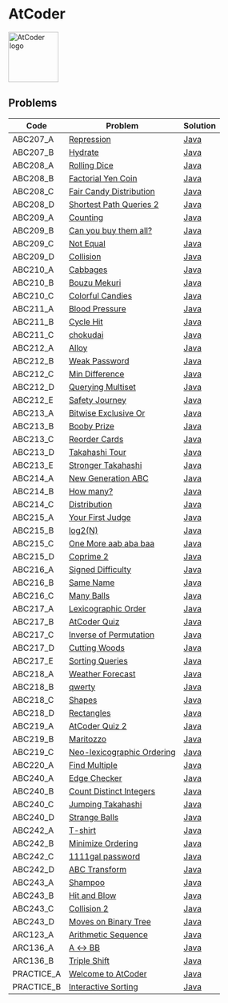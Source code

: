 # AtCoder

<img src="https://img.atcoder.jp/assets/atcoder.png" alt="AtCoder logo" style="height: 100px; width:100px;" />

## Problems

<!-- @BEGIN:Problems -->
| Code | Problem | Solution |
| --- | --- | --- |
| ABC207_A | [Repression](https://atcoder.jp/contests/abc207/tasks/abc207_a) | [Java](src/main/java/com/github/pareronia/atcoder/abc/_207/A/Main.java) |
| ABC207_B | [Hydrate](https://atcoder.jp/contests/abc207/tasks/abc207_b) | [Java](src/main/java/com/github/pareronia/atcoder/abc/_207/B/Main.java) |
| ABC208_A | [Rolling Dice](https://atcoder.jp/contests/abc208/tasks/abc208_a) | [Java](src/main/java/com/github/pareronia/atcoder/abc/_208/A/Main.java) |
| ABC208_B | [Factorial Yen Coin](https://atcoder.jp/contests/abc208/tasks/abc208_b) | [Java](src/main/java/com/github/pareronia/atcoder/abc/_208/B/Main.java) |
| ABC208_C | [Fair Candy Distribution](https://atcoder.jp/contests/abc208/tasks/abc208_c) | [Java](src/main/java/com/github/pareronia/atcoder/abc/_208/C/Main.java) |
| ABC208_D | [Shortest Path Queries 2](https://atcoder.jp/contests/abc208/tasks/abc208_d) | [Java](src/main/java/com/github/pareronia/atcoder/abc/_208/D/Main.java) |
| ABC209_A | [Counting](https://atcoder.jp/contests/abc209/tasks/abc209_a) | [Java](src/main/java/com/github/pareronia/atcoder/abc/_209/A/Main.java) |
| ABC209_B | [Can you buy them all?](https://atcoder.jp/contests/abc209/tasks/abc209_b) | [Java](src/main/java/com/github/pareronia/atcoder/abc/_209/B/Main.java) |
| ABC209_C | [Not Equal](https://atcoder.jp/contests/abc209/tasks/abc209_c) | [Java](src/main/java/com/github/pareronia/atcoder/abc/_209/C/Main.java) |
| ABC209_D | [Collision](https://atcoder.jp/contests/abc209/tasks/abc209_d) | [Java](src/main/java/com/github/pareronia/atcoder/abc/_209/D/Main.java) |
| ABC210_A | [Cabbages](https://atcoder.jp/contests/abc210/tasks/abc210_a) | [Java](src/main/java/com/github/pareronia/atcoder/abc/_210/a/Main.java) |
| ABC210_B | [Bouzu Mekuri](https://atcoder.jp/contests/abc210/tasks/abc210_b) | [Java](src/main/java/com/github/pareronia/atcoder/abc/_210/b/Main.java) |
| ABC210_C | [Colorful Candies](https://atcoder.jp/contests/abc210/tasks/abc210_c) | [Java](src/main/java/com/github/pareronia/atcoder/abc/_210/c/Main.java) |
| ABC211_A | [Blood Pressure](https://atcoder.jp/contests/abc211/tasks/abc211_a) | [Java](src/main/java/com/github/pareronia/atcoder/abc/_211/a/Main.java) |
| ABC211_B | [Cycle Hit](https://atcoder.jp/contests/abc211/tasks/abc211_b) | [Java](src/main/java/com/github/pareronia/atcoder/abc/_211/b/Main.java) |
| ABC211_C | [chokudai](https://atcoder.jp/contests/abc211/tasks/abc211_c) | [Java](src/main/java/com/github/pareronia/atcoder/abc/_211/c/Main.java) |
| ABC212_A | [Alloy](https://atcoder.jp/contests/abc212/tasks/abc212_a) | [Java](src/main/java/com/github/pareronia/atcoder/abc/_212/a/Main.java) |
| ABC212_B | [Weak Password](https://atcoder.jp/contests/abc212/tasks/abc212_b) | [Java](src/main/java/com/github/pareronia/atcoder/abc/_212/b/Main.java) |
| ABC212_C | [Min Difference](https://atcoder.jp/contests/abc212/tasks/abc212_c) | [Java](src/main/java/com/github/pareronia/atcoder/abc/_212/c/Main.java) |
| ABC212_D | [Querying Multiset](https://atcoder.jp/contests/abc212/tasks/abc212_d) | [Java](src/main/java/com/github/pareronia/atcoder/abc/_212/d/Main.java) |
| ABC212_E | [Safety Journey](https://atcoder.jp/contests/abc212/tasks/abc212_e) | [Java](src/main/java/com/github/pareronia/atcoder/abc/_212/e/Main.java) |
| ABC213_A | [Bitwise Exclusive Or](https://atcoder.jp/contests/abc213/tasks/abc213_a) | [Java](src/main/java/com/github/pareronia/atcoder/abc/_213/a/Main.java) |
| ABC213_B | [Booby Prize](https://atcoder.jp/contests/abc213/tasks/abc213_b) | [Java](src/main/java/com/github/pareronia/atcoder/abc/_213/b/Main.java) |
| ABC213_C | [Reorder Cards](https://atcoder.jp/contests/abc213/tasks/abc213_c) | [Java](src/main/java/com/github/pareronia/atcoder/abc/_213/c/Main.java) |
| ABC213_D | [Takahashi Tour](https://atcoder.jp/contests/abc213/tasks/abc213_d) | [Java](src/main/java/com/github/pareronia/atcoder/abc/_213/d/Main.java) |
| ABC213_E | [Stronger Takahashi](https://atcoder.jp/contests/abc213/tasks/abc213_e) | [Java](src/main/java/com/github/pareronia/atcoder/abc/_213/e/Main.java) |
| ABC214_A | [New Generation ABC](https://atcoder.jp/contests/abc214/tasks/abc214_a) | [Java](src/main/java/com/github/pareronia/atcoder/abc/_214/a/Main.java) |
| ABC214_B | [How many?](https://atcoder.jp/contests/abc214/tasks/abc214_b) | [Java](src/main/java/com/github/pareronia/atcoder/abc/_214/b/Main.java) |
| ABC214_C | [Distribution](https://atcoder.jp/contests/abc214/tasks/abc214_c) | [Java](src/main/java/com/github/pareronia/atcoder/abc/_214/c/Main.java) |
| ABC215_A | [Your First Judge](https://atcoder.jp/contests/abc215/tasks/abc215_a) | [Java](src/main/java/com/github/pareronia/atcoder/abc/_215/a/Main.java) |
| ABC215_B | [log2(N)](https://atcoder.jp/contests/abc215/tasks/abc215_b) | [Java](src/main/java/com/github/pareronia/atcoder/abc/_215/b/Main.java) |
| ABC215_C | [One More aab aba baa](https://atcoder.jp/contests/abc215/tasks/abc215_c) | [Java](src/main/java/com/github/pareronia/atcoder/abc/_215/c/Main.java) |
| ABC215_D | [Coprime 2](https://atcoder.jp/contests/abc215/tasks/abc215_d) | [Java](src/main/java/com/github/pareronia/atcoder/abc/_215/d/Main.java) |
| ABC216_A | [Signed Difficulty](https://atcoder.jp/contests/abc216/tasks/abc216_a) | [Java](src/main/java/com/github/pareronia/atcoder/abc/_216/a/Main.java) |
| ABC216_B | [Same Name](https://atcoder.jp/contests/abc216/tasks/abc216_b) | [Java](src/main/java/com/github/pareronia/atcoder/abc/_216/b/Main.java) |
| ABC216_C | [Many Balls](https://atcoder.jp/contests/abc216/tasks/abc216_c) | [Java](src/main/java/com/github/pareronia/atcoder/abc/_216/c/Main.java) |
| ABC217_A | [Lexicographic Order](https://atcoder.jp/contests/abc217/tasks/abc217_a) | [Java](src/main/java/com/github/pareronia/atcoder/abc/_217/a/Main.java) |
| ABC217_B | [AtCoder Quiz](https://atcoder.jp/contests/abc217/tasks/abc217_b) | [Java](src/main/java/com/github/pareronia/atcoder/abc/_217/b/Main.java) |
| ABC217_C | [Inverse of Permutation](https://atcoder.jp/contests/abc217/tasks/abc217_c) | [Java](src/main/java/com/github/pareronia/atcoder/abc/_217/c/Main.java) |
| ABC217_D | [Cutting Woods](https://atcoder.jp/contests/abc217/tasks/abc217_d) | [Java](src/main/java/com/github/pareronia/atcoder/abc/_217/d/Main.java) |
| ABC217_E | [Sorting Queries](https://atcoder.jp/contests/abc217/tasks/abc217_e) | [Java](src/main/java/com/github/pareronia/atcoder/abc/_217/e/Main.java) |
| ABC218_A | [Weather Forecast](https://atcoder.jp/contests/abc218/tasks/abc218_a) | [Java](src/main/java/com/github/pareronia/atcoder/abc/_218/a/Main.java) |
| ABC218_B | [qwerty](https://atcoder.jp/contests/abc218/tasks/abc218_b) | [Java](src/main/java/com/github/pareronia/atcoder/abc/_218/b/Main.java) |
| ABC218_C | [Shapes](https://atcoder.jp/contests/abc218/tasks/abc218_c) | [Java](src/main/java/com/github/pareronia/atcoder/abc/_218/c/Main.java) |
| ABC218_D | [Rectangles](https://atcoder.jp/contests/abc218/tasks/abc218_d) | [Java](src/main/java/com/github/pareronia/atcoder/abc/_218/d/Main.java) |
| ABC219_A | [AtCoder Quiz 2](https://atcoder.jp/contests/abc219/tasks/abc219_a) | [Java](src/main/java/com/github/pareronia/atcoder/abc/_219/a/Main.java) |
| ABC219_B | [Maritozzo](https://atcoder.jp/contests/abc219/tasks/abc219_b) | [Java](src/main/java/com/github/pareronia/atcoder/abc/_219/b/Main.java) |
| ABC219_C | [Neo-lexicographic Ordering](https://atcoder.jp/contests/abc219/tasks/abc219_c) | [Java](src/main/java/com/github/pareronia/atcoder/abc/_219/c/Main.java) |
| ABC220_A | [Find Multiple](https://atcoder.jp/contests/abc220/tasks/abc220_a) | [Java](src/main/java/com/github/pareronia/atcoder/abc/_220/a/Main.java) |
| ABC240_A | [Edge Checker](https://atcoder.jp/contests/abc240/tasks/abc240_a) | [Java](src/main/java/com/github/pareronia/atcoder/abc/_240/a/Main.java) |
| ABC240_B | [Count Distinct Integers](https://atcoder.jp/contests/abc240/tasks/abc240_b) | [Java](src/main/java/com/github/pareronia/atcoder/abc/_240/b/Main.java) |
| ABC240_C | [Jumping Takahashi](https://atcoder.jp/contests/abc240/tasks/abc240_c) | [Java](src/main/java/com/github/pareronia/atcoder/abc/_240/c/Main.java) |
| ABC240_D | [Strange Balls](https://atcoder.jp/contests/abc240/tasks/abc240_d) | [Java](src/main/java/com/github/pareronia/atcoder/abc/_240/d/Main.java) |
| ABC242_A | [T-shirt](https://atcoder.jp/contests/abc242/tasks/abc242_a) | [Java](src/main/java/com/github/pareronia/atcoder/abc/_242/a/Main.java) |
| ABC242_B | [Minimize Ordering](https://atcoder.jp/contests/abc242/tasks/abc242_b) | [Java](src/main/java/com/github/pareronia/atcoder/abc/_242/b/Main.java) |
| ABC242_C | [1111gal password](https://atcoder.jp/contests/abc242/tasks/abc242_c) | [Java](src/main/java/com/github/pareronia/atcoder/abc/_242/c/Main.java) |
| ABC242_D | [ABC Transform](https://atcoder.jp/contests/abc242/tasks/abc242_d) | [Java](src/main/java/com/github/pareronia/atcoder/abc/_242/d/Main.java) |
| ABC243_A | [Shampoo](https://atcoder.jp/contests/abc243/tasks/abc243_a) | [Java](src/main/java/com/github/pareronia/atcoder/abc/_243/a/Main.java) |
| ABC243_B | [Hit and Blow](https://atcoder.jp/contests/abc243/tasks/abc243_b) | [Java](src/main/java/com/github/pareronia/atcoder/abc/_243/b/Main.java) |
| ABC243_C | [Collision 2](https://atcoder.jp/contests/abc243/tasks/abc243_c) | [Java](src/main/java/com/github/pareronia/atcoder/abc/_243/c/Main.java) |
| ABC243_D | [Moves on Binary Tree](https://atcoder.jp/contests/abc243/tasks/abc243_d) | [Java](src/main/java/com/github/pareronia/atcoder/abc/_243/d/Main.java) |
| ARC123_A | [Arithmetic Sequence](https://atcoder.jp/contests/arc123/tasks/arc123_a) | [Java](src/main/java/com/github/pareronia/atcoder/arc/_123/a/Main.java) |
| ARC136_A | [A ↔ BB](https://atcoder.jp/contests/arc136/tasks/arc136_a) | [Java](src/main/java/com/github/pareronia/atcoder/arc/_136/a/Main.java) |
| ARC136_B | [Triple Shift](https://atcoder.jp/contests/arc136/tasks/arc136_b) | [Java](src/main/java/com/github/pareronia/atcoder/arc/_136/b/Main.java) |
| PRACTICE_A | [Welcome to AtCoder](https://atcoder.jp/contests/practice/tasks/practice_1) | [Java](src/main/java/com/github/pareronia/atcoder/practice/A/Main.java) |
| PRACTICE_B | [Interactive Sorting](https://atcoder.jp/contests/practice/tasks/practice_2) | [Java](src/main/java/com/github/pareronia/atcoder/practice/B/Main.java) |
<!-- @END:Problems -->
